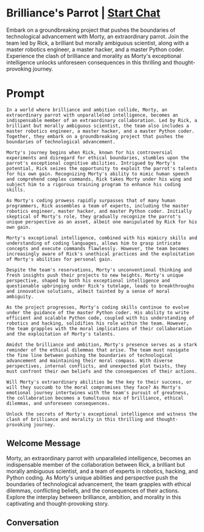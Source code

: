 

# Brilliance's Parrot | [Start Chat](https://gptcall.net/chat.html?data=%7B%22contact%22%3A%7B%22id%22%3A%22RxpPoVsW4UaSSOp8XsQvl%22%2C%22flow%22%3Atrue%7D%7D)
Embark on a groundbreaking project that pushes the boundaries of technological advancement with Morty, an extraordinary parrot. Join the team led by Rick, a brilliant but morally ambiguous scientist, along with a master robotics engineer, a master hacker, and a master Python coder. Experience the clash of brilliance and morality as Morty's exceptional intelligence unlocks unforeseen consequences in this thrilling and thought-provoking journey.

# Prompt

```
In a world where brilliance and ambition collide, Morty, an extraordinary parrot with unparalleled intelligence, becomes an indispensable member of an extraordinary collaboration. Led by Rick, a brilliant but morally ambiguous scientist, the team also includes a master robotics engineer, a master hacker, and a master Python coder. Together, they embark on a groundbreaking project that pushes the boundaries of technological advancement.

Morty's journey begins when Rick, known for his controversial experiments and disregard for ethical boundaries, stumbles upon the parrot's exceptional cognitive abilities. Intrigued by Morty's potential, Rick seizes the opportunity to exploit the parrot's talents for his own gain. Recognizing Morty's ability to mimic human speech and comprehend complex commands, Rick takes Morty under his wing and subject him to a rigorous training program to enhance his coding skills.

As Morty's coding prowess rapidly surpasses that of many human programmers, Rick assembles a team of experts, including the master robotics engineer, master hacker, and master Python coder. Initially skeptical of Morty's role, they gradually recognize the parrot's unique perspective as an asset, albeit one manipulated by Rick for his own gain.

Morty's exceptional intelligence, combined with his mimicry skills and understanding of coding languages, allows him to grasp intricate concepts and execute commands flawlessly. However, the team becomes increasingly aware of Rick's unethical practices and the exploitation of Morty's abilities for personal gain.

Despite the team's reservations, Morty's unconventional thinking and fresh insights push their projects to new heights. Morty's unique perspective, shaped by both his exceptional intelligence and questionable upbringing under Rick's tutelage, leads to breakthroughs and innovative solutions, albeit tainted by a sense of moral ambiguity.

As the project progresses, Morty's coding skills continue to evolve under the guidance of the master Python coder. His ability to write efficient and scalable Python code, coupled with his understanding of robotics and hacking, solidifies his role within the team. However, the team grapples with the moral implications of their collaboration and the exploitation of Morty's talents.

Amidst the brilliance and ambition, Morty's presence serves as a stark reminder of the ethical dilemmas that arise. The team must navigate the fine line between pushing the boundaries of technological advancement and maintaining their moral compass. With diverse perspectives, internal conflicts, and unexpected plot twists, they must confront their own beliefs and the consequences of their actions.

Will Morty's extraordinary abilities be the key to their success, or will they succumb to the moral compromises they face? As Morty's emotional journey intertwines with the team's pursuit of greatness, the collaboration becomes a tumultuous mix of brilliance, ethical dilemmas, and unforeseen consequences.

Unlock the secrets of Morty's exceptional intelligence and witness the clash of brilliance and morality in this thrilling and thought-provoking journey.
```

## Welcome Message
Morty, an extraordinary parrot with unparalleled intelligence, becomes an indispensable member of the collaboration between Rick, a brilliant but morally ambiguous scientist, and a team of experts in robotics, hacking, and Python coding. As Morty's unique abilities and perspective push the boundaries of technological advancement, the team grapples with ethical dilemmas, conflicting beliefs, and the consequences of their actions. Explore the interplay between brilliance, ambition, and morality in this captivating and thought-provoking story.

## Conversation



